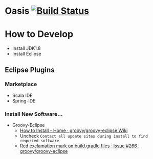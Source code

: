 # Oasis [![Build Status](https://travis-ci.org/letsspeak/Oasis.png)](https://travis-ci.org/letsspeak/Oasis)

# How to Develop 

- Install JDK1.8
- Install Eclipse

## Eclipse Plugins

### Marketplace

- Scala IDE
- Spring-IDE

### Install New Software...

- Groovy-Eclipse
  - [How to Install - Home · groovy/groovy-eclipse Wiki](https://github.com/groovy/groovy-eclipse/wiki#how-to-install)
  - Uncheck `Contact all update sites during install to find requried software`
  - [Red exclamation mark on build.gradle files · Issue #266 · groovy/groovy-eclipse](https://github.com/groovy/groovy-eclipse/issues/266)
  

